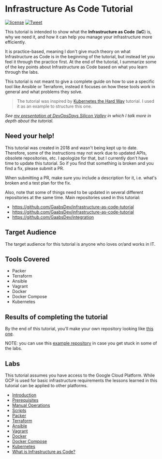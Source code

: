 # Infrastructure As Code Tutorial

[![license](https://img.shields.io/github/license/GaabsDev/infrastructure-as-code-tutorial.svg)](https://github.com/GaabsDev/infrastructure-as-code-tutorial/blob/master/LICENSE)
[![Tweet](https://img.shields.io/twitter/url/http/shields.io.svg?style=social)](https://twitter.com/intent/tweet?text=Learn%20about%20Infrastructure%20as%20Code%20https%3A%2F%2Fgithub.com%2FGaabsDev%2Finfrastructure-as-code-tutorial%20%20Tutorial%20created%20by%20@GaabsDevs%20covers%20%23Packer,%20%23Terraform,%20%23Ansible,%20%23Vagrant,%20%23Docker,%20and%20%23Kubernetes.%20%23DevOps)

This tutorial is intended to show what the **Infrastructure as Code** (**IaC**) is, why we need it, and how it can help you manage your infrastructure more efficiently.

It is practice-based, meaning I don't give much theory on what Infrastructure as Code is in the beginning of the tutorial, but instead let you feel it through the practice first. At the end of the tutorial, I summarize some of the key points about Infrastructure as Code based on what you learn through the labs.

This tutorial is not meant to give a complete guide on how to use a specific tool like Ansible or Terraform, instead it focuses on how these tools work in general and what problems they solve.

> The tutorial was inspired by [Kubernetes the Hard Way](https://github.com/kelseyhightower/kubernetes-the-hard-way) tutorial. I used it as an example to structure this one.

_See [my presentation at DevOpsDays Silicon Valley](https://www.youtube.com/watch?v=XbcW2B7roLo&t=) in which I talk more in depth about the tutorial._

## Need your help!

This tutorial was created in 2018 and wasn't being kept up to date. Therefore, some of the instructions may not work due to updated APIs, obsolete repositories, etc. I apologize for that, but I currently don't have time to update this tutorial. So if you find that something is broken and you find a fix, please submit a PR. 

When submitting a PR, make sure you include a description for it, i.e. what's broken and a test plan for the fix.

Also, note that some of things need to be updated in several different repositories at the same time. Main repositories used in this tutorial:

* https://github.com/GaabsDev/infrastructure-as-code-tutorial
* https://github.com/GaabsDev/infrastructure-as-code-tutorial
* https://github.com/GaabsDev/integration

## Target Audience

The target audience for this tutorial is anyone who loves or/and works in IT.

## Tools Covered

* Packer
* Terraform
* Ansible
* Vagrant
* Docker
* Docker Compose
* Kubernetes

## Results of completing the tutorial

By the end of this tutorial, you'll make your own repository looking like [this one](https://github.com/GaabsDev/infrastructure-as-code-tutorial).

NOTE: you can use this [example repository](https://github.com/GaabsDev/infrastructure-as-code-tutorial) in case you get stuck in some of the labs.

## Labs

This tutorial assumes you have access to the Google Cloud Platform. While GCP is used for basic infrastructure requirements the lessons learned in this tutorial can be applied to other platforms.

* [Introduction](docs/00-introduction.md)
* [Prerequisites](docs/01-prerequisites.md)
* [Manual Operations](docs/02-manual-operations.md)
* [Scripts](docs/03-scripts.md)
* [Packer](docs/04-packer.md)
* [Terraform](docs/05-terraform.md)
* [Ansible](docs/06-ansible.md)
* [Vagrant](docs/07-vagrant.md)
* [Docker](docs/08-docker.md)
* [Docker Compose](docs/09-docker-compose.md)
* [Kubernetes](docs/10-kubernetes.md)
* [What is Infrastructure as Code?](docs/50-what-is-iac.md)
